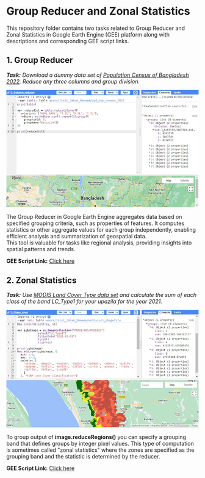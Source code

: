 # Group Reducer and Zonal Statistics
This repository folder contains two tasks related to Group Reducer and Zonal Statistics in Google Earth Engine (GEE) platform along with descriptions and corresponding GEE script links.
## 1. Group Reducer
***Task:** Download a dummy data set of [Population Census of Bangladesh 2022](https://data.humdata.org/dataset/cod-ps-bgd/resource/f23d4da2-e473-4960-9d94-37df92c8d044). Reduce any three columns and group division.*  
  
![Model](https://github.com/Israt-Jahan-Shonom/Google_Earth_Engine/blob/main/Group-Reducer-and-Zonal-Statistics/Column_reducer.JPG)  
  
The Group Reducer in Google Earth Engine aggregates data based on specified grouping criteria, such as properties of features. It computes statistics or other aggregate values for each group independently, enabling efficient analysis and summarization of geospatial data.<br>
This tool is valuable for tasks like regional analysis, providing insights into spatial patterns and trends.<br>  
  
<b>GEE Script Link:</b> [Click here](https://code.earthengine.google.com/a23f963e0f4ac87faacf46994969f78b)  
  
## 2. Zonal Statistics
***Task:** Use [MODIS Land Cover Type data set](https://developers.google.com/earth-engine/datasets/catalog/MODIS_061_MCD12Q1#bands) and calculate the sum of each class of the band LC_Type1 for your upazila for the year 2021.*  
  
![Model](https://github.com/Israt-Jahan-Shonom/Google_Earth_Engine/blob/main/Group-Reducer-and-Zonal-Statistics/Class_Area.JPG)  
  
To group output of **image.reduceRegions()** you can specify a grouping band that defines groups by integer pixel values. This type of computation is sometimes called "zonal statistics" where the zones are specified as the grouping band and the statistic is determined by the reducer.<br>  
  
<b>GEE Script Link:</b> [Click here](https://code.earthengine.google.com/8b6e707262289fd03a8f7407608efe75)  
